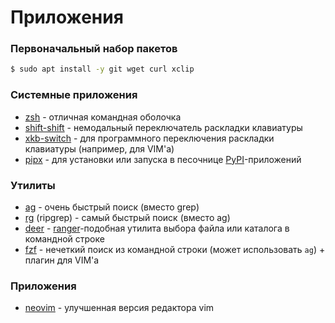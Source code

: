 # Приложения

### Первоначальный набор пакетов

```bash
$ sudo apt install -y git wget curl xclip
```

### Системные приложения

* [zsh](zsh.md) - отличная командная оболочка
* [shift-shift](shift-shift.md) - немодальный переключатель раскладки клавиатуры
* [xkb-switch](xkb-switch.md) - для программного переключения раскладки клавиатуры (например, для VIM'а)
* [pipx](https://github.com/pipxproject/pipx/) - для установки или запуска в песочнице [PyPI](https://pypi.org/)-приложений

### Утилиты

* [ag](https://github.com/ggreer/the_silver_searcher) - очень быстрый поиск (вместо grep)
* [rg](https://github.com/BurntSushi/ripgrep) (ripgrep) - самый быстрый поиск (вместо ag)
* [deer](deer.md) - [ranger](http://www.nongnu.org/ranger/)-подобная утилита выбора файла или каталога в командной строке
* [fzf](fzf.md) - нечеткий поиск из командной строки (может использовать `ag`) + плагин для VIM'а

### Приложения

* [neovim](neovim.md) - улучшенная версия редактора vim
